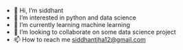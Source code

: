 - 👋 Hi, I’m siddhant
- 👀 I’m interested in python and data science
- 🌱 I’m currently learning machine learning
- 💞️ I’m looking to collaborate on some data science project
- 📫 How to reach me siddhantjha12@gmail.com

<!---
siddhant-bee/siddhant-bee is a ✨ special ✨ repository because its `README.md` (this file) appears on your GitHub profile.
You can click the Preview link to take a look at your changes.
--->
